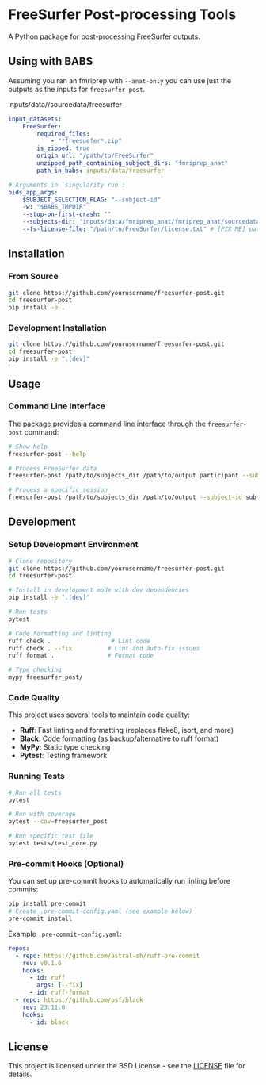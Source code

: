 # FreeSurfer Post-processing Tools

A Python package for post-processing FreeSurfer outputs. 


## Using with BABS

Assuming you ran an fmriprep with `--anat-only` you can use just the
outputs as the inputs for `freesurfer-post`.

inputs/data//sourcedata/freesurfer

```yaml
input_datasets:
    FreeSurfer:
        required_files:
            - "*freesuefer*.zip"
        is_zipped: true
        origin_url: "/path/to/FreeSurfer"
        unzipped_path_containing_subject_dirs: "fmriprep_anat"
        path_in_babs: inputs/data/freesurfer

# Arguments in `singularity run`:
bids_app_args:
    $SUBJECT_SELECTION_FLAG: "--subject-id"
    -w: "$BABS_TMPDIR"
    --stop-on-first-crash: ""
    --subjects-dir: "inputs/data/fmriprep_anat/fmriprep_anat/sourcedata/freesurfer"
    --fs-license-file: "/path/to/FreeSurfer/license.txt" # [FIX ME] path to 
```



## Installation

### From Source

```bash
git clone https://github.com/yourusername/freesurfer-post.git
cd freesurfer-post
pip install -e .
```

### Development Installation

```bash
git clone https://github.com/yourusername/freesurfer-post.git
cd freesurfer-post
pip install -e ".[dev]"
```

## Usage

### Command Line Interface

The package provides a command line interface through the `freesurfer-post` command:

```bash
# Show help
freesurfer-post --help

# Process FreeSurfer data
freesurfer-post /path/to/subjects_dir /path/to/output participant --subject-id sub-01

# Process a specific session
freesurfer-post /path/to/subjects_dir /path/to/output --subject-id sub-01 --session-id ses-01
```


## Development

### Setup Development Environment

```bash
# Clone repository
git clone https://github.com/yourusername/freesurfer-post.git
cd freesurfer-post

# Install in development mode with dev dependencies
pip install -e ".[dev]"

# Run tests
pytest

# Code formatting and linting
ruff check .                 # Lint code
ruff check . --fix          # Lint and auto-fix issues
ruff format .               # Format code

# Type checking
mypy freesurfer_post/
```

### Code Quality

This project uses several tools to maintain code quality:

- **Ruff**: Fast linting and formatting (replaces flake8, isort, and more)
- **Black**: Code formatting (as backup/alternative to ruff format)
- **MyPy**: Static type checking
- **Pytest**: Testing framework

### Running Tests

```bash
# Run all tests
pytest

# Run with coverage
pytest --cov=freesurfer_post

# Run specific test file
pytest tests/test_core.py
```

### Pre-commit Hooks (Optional)

You can set up pre-commit hooks to automatically run linting before commits:

```bash
pip install pre-commit
# Create .pre-commit-config.yaml (see example below)
pre-commit install
```

Example `.pre-commit-config.yaml`:
```yaml
repos:
  - repo: https://github.com/astral-sh/ruff-pre-commit
    rev: v0.1.6
    hooks:
      - id: ruff
        args: [--fix]
      - id: ruff-format
  - repo: https://github.com/psf/black
    rev: 23.11.0
    hooks:
      - id: black
```

## License

This project is licensed under the BSD License - see the [LICENSE](LICENSE) file for details.